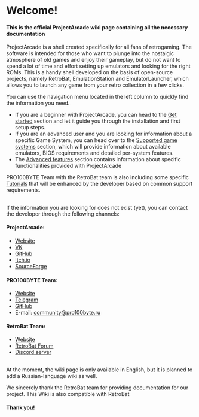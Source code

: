 # Welcome!

#### This is the official ProjectArcade wiki page containing all the necessary documentation

ProjectArcade is a shell created specifically for all fans of retrogaming. The software is intended for those who want to plunge into the nostalgic atmosphere of old games and enjoy their gameplay, but do not want to spend a lot of time and effort setting up emulators and looking for the right ROMs. This is a handy shell developed on the basis of open-source projects, namely RetroBat, EmulationStation and EmulatorLauncher, which allows you to launch any game from your retro collection in a few clicks.

You can use the navigation menu located in the left column to quickly find the information you need.

* If you are a beginner with ProjectArcade, you can head to the [Get started](get-started/prerequisites.md) section and let it guide you through the installation and first setup steps.
* If you are an advanced user and you are looking for information about a specific Game System, you can head over to the [Supported game systems](systems-and-emulators/supported-game-systems/) section, which will provide information about available emulators, BIOS requirements and detailed per-system features.
* The [Advanced features](#) section contains information about specific functionalities provided with ProjectArcade

PRO100BYTE Team with the RetroBat team is also including some specific [Tutorials](#) that will be enhanced by the developer based on common support requirements.

##

If the information you are looking for does not exist (yet), you can contact the developer through the following channels:

#### ProjectArcade:

* [Website](https://projectarcade.ru)
* [VK](https://vk.com/projectarcade)
* [GitHub](https://github.com/PRO100BYTE/ProjectArcade)
* [Itch.io](https://thedayg0ne.itch.io/projectarcade)
* [SourceForge](https://sourceforge.net/projects/projectarcade/)

#### PRO100BYTE Team:

* [Website](https://pro100byte.ru)
* [Telegram](https://t.me/thedayg0ne)
* [GitHub](https://github.com/PRO100BYTE)
* E-mail: community@pro100byte.ru

#### RetroBat Team:

* [Website](https://www.retrobat.org/)
* [RetroBat Forum](https://social.retrobat.org/forum)
* [Discord server](https://social.retrobat.org/discord)

##

At the moment, the wiki page is only available in English, but it is planned to add a Russian-language wiki as well.

We sincerely thank the RetroBat team for providing documentation for our project. This Wiki is also compatible with RetroBat

#### Thank you!
